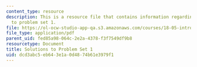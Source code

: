 ```yaml
---
content_type: resource
description: This is a resource file that contains information regarding solutions
  to problem set 1.
file: https://ol-ocw-studio-app-qa.s3.amazonaws.com/courses/18-05-introduction-to-probability-and-statistics-spring-2014/dcd3abc5eb643e1a0d4874b61e3979f1_MIT18_05S14_ps1_solutions.pdf
file_type: application/pdf
parent_uid: fed85a98-064c-2e2a-4378-f3f7549df9b8
resourcetype: Document
title: Solutions to Problem Set 1
uid: dcd3abc5-eb64-3e1a-0d48-74b61e3979f1
---
```

